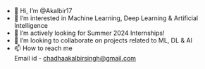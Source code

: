 - 👋 Hi, I’m @Akalbir17
- 👀 I’m interested in Machine Learning, Deep Learning & Artificial Intelligence
- 🌱 I’m actively looking for Summer 2024 Internships!
- 💞️ I’m looking to collaborate on projects related to ML, DL & AI
- 📫 How to reach me  <br> Email id - chadhaakalbirsingh@gmail.com <br> 

<!---
Akalbir17/Akalbir17 is a ✨ special ✨ repository because its `README.md` (this file) appears on your GitHub profile.
You can click the Preview link to take a look at your changes.
--->

